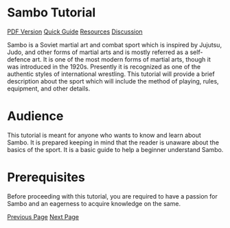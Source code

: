 # Sambo Tutorial
[PDF Version](../sambo/sambo_pdf_version.md)
[Quick Guide](../sambo/sambo_quick_guide.md)
[Resources](../sambo/sambo_useful_resources.md)
[Discussion](../sambo/sambo_discussion.md)

Sambo is a Soviet martial art and combat sport which is inspired by Jujutsu, Judo, and other forms of martial arts and is mostly referred as a self-defence art. It is one of the most modern forms of martial arts, though it was introduced in the 1920s. Presently it is recognized as one of the authentic styles of international wrestling. This tutorial will provide a brief description about the sport which will include the method of playing, rules, equipment, and other details.

# Audience
This tutorial is meant for anyone who wants to know and learn about Sambo. It is prepared keeping in mind that the reader is unaware about the basics of the sport. It is a basic guide to help a beginner understand Sambo.

# Prerequisites
Before proceeding with this tutorial, you are required to have a passion for Sambo and an eagerness to acquire knowledge on the same.


[Previous Page](../sambo/index.md) [Next Page](../sambo/sambo_overview.md) 
